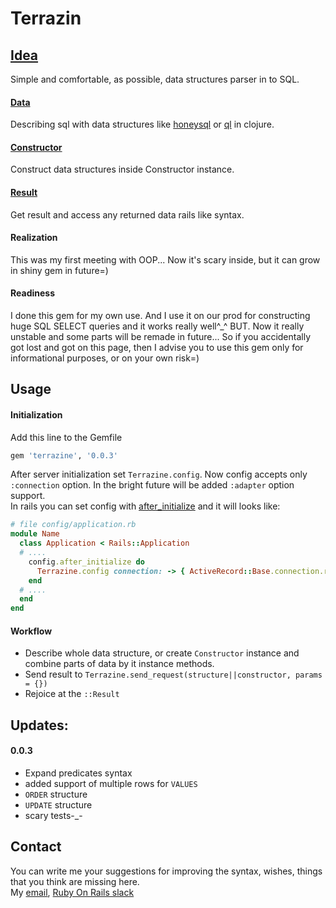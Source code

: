 # Terrazin

## [Idea](https://github.com/Aeonax/terrazine/wiki)
Simple and comfortable, as possible, data structures parser in to SQL.  

#### [Data](https://github.com/Aeonax/terrazine/wiki/Data-Structures)
Describing sql with data structures like [honeysql](https://github.com/jkk/honeysql) or [ql](https://github.com/niquola/ql) in clojure.  

#### [Constructor](https://github.com/Aeonax/terrazine/wiki/Constructor)
Construct data structures inside Constructor instance.

#### [Result](https://github.com/Aeonax/terrazine/wiki/Result)
Get result and access any returned data rails like syntax.

#### Realization
This was my first meeting with OOP... Now it's scary inside, but it can grow in shiny gem in future=)

#### Readiness
I done this gem for my own use. And I use it on our prod for constructing huge SQL SELECT queries and it works really well^\_^ BUT. Now it really unstable and some parts will be remade in future... So if you accidentally got lost and got on this page, then I advise you to use this gem only for informational purposes, or on your own risk=)

## Usage
#### Initialization
Add this line to the Gemfile  
```ruby
gem 'terrazine', '0.0.3'
```  
After server initialization set `Terrazine.config`. Now config accepts only `:connection` option. In the bright future will be added `:adapter` option support.  
In rails you can set config with [after_initialize](https://apidock.com/rails/Rails/Configuration/after_initialize) and it will looks like:  

```ruby
# file config/application.rb
module Name
  class Application < Rails::Application
  # ....
    config.after_initialize do
      Terrazine.config connection: -> { ActiveRecord::Base.connection.raw_connection }
    end
  # ....
  end
end
```  
#### Workflow
- Describe whole data structure, or create `Constructor` instance and combine parts of data by it instance methods. 
- Send result to `Terrazine.send_request(structure||constructor, params = {})` 
- Rejoice at the `::Result`

## Updates:
#### 0.0.3
- Expand predicates syntax
- added support of multiple rows for `VALUES`
- `ORDER` structure
- `UPDATE` structure
- scary tests-\_-

## Contact
You can write me your suggestions for improving the syntax, wishes, things that you think are missing here.  
My [email](mailto:aeonax.liar@gmail.com), [Ruby On Rails slack](https://rubyonrails-link.slack.com/messages/D8W1WSRAP)
